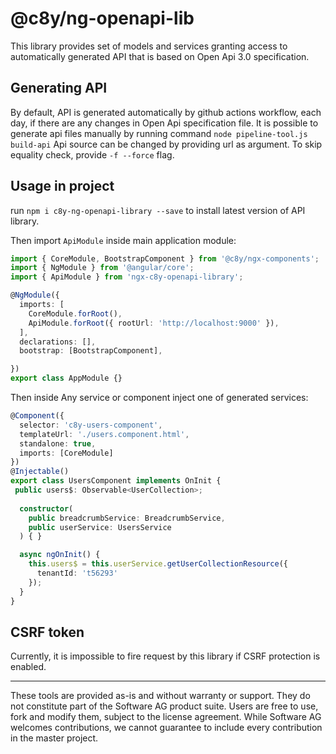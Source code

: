 # @c8y/ng-openapi-lib

This library provides set of models and services granting access to automatically generated API that is based on Open Api 3.0 specification.

## Generating API

By default, API is generated automatically by github actions workflow, each day, if there are any changes in Open Api specification file.
It is possible to generate api files manually by running command `node pipeline-tool.js build-api`
Api source can be changed by providing url as argument. To skip equality check, provide `-f --force` flag.


## Usage in project

run `npm i c8y-ng-openapi-library --save` to install latest version of API library.

Then import `ApiModule` inside main application module:

```typescript
import { CoreModule, BootstrapComponent } from '@c8y/ngx-components';
import { NgModule } from '@angular/core';
import { ApiModule } from 'ngx-c8y-openapi-library';

@NgModule({
  imports: [
    CoreModule.forRoot(),
    ApiModule.forRoot({ rootUrl: 'http://localhost:9000' }),
  ],
  declarations: [],
  bootstrap: [BootstrapComponent],

})
export class AppModule {}
```

Then inside Any service or component inject one of generated services:

```typescript
@Component({
  selector: 'c8y-users-component',
  templateUrl: './users.component.html',
  standalone: true,
  imports: [CoreModule]
})
@Injectable()
export class UsersComponent implements OnInit {
 public users$: Observable<UserCollection>;
  
  constructor(
    public breadcrumbService: BreadcrumbService,
    public userService: UsersService
  ) { }

  async ngOnInit() {
    this.users$ = this.userService.getUserCollectionResource({
      tenantId: 't56293'
    });
  }
}
```

## CSRF token
Currently, it is impossible to fire request by this library if CSRF protection is enabled.

----
These tools are provided as-is and without warranty or support. They do not constitute part of the Software AG product suite. Users are free to use, fork and modify them, subject to the license agreement. While Software AG welcomes contributions, we cannot guarantee to include every contribution in the master project.
